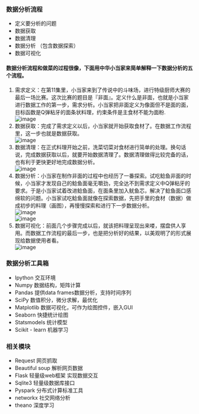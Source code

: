 ### 数据分析流程
- 定义要分析的问题
- 数据获取
- 数据清理
- 数据分析 （包含数据探索）
- 数据可视化
	
#### 数据分析流程和做菜的过程很像，下面用中华小当家来简单解释一下数据分析的五个流程。
1. 需求定义：在第11集里，小当家来到了传说中的斗味场，进行特级厨师大赛的最后一场比赛。这次比赛的题目是『非面』。定义什么是非面，也就是小当家进行数据工作的第一步，需求分析。小当家把非面定义为像面但不是面的面，目标函数是Q弹粘牙的面条状料理，约束条件是主食材不能为面粉.  
![image](https://github.com/linmiao/Data102/blob/master/assignment/1w/screenshot/1.png)
2. 数据获取：完成了需求定义以后，小当家就开始获取食材了。在数据工作流程里，这一步也就是数据获取。  
![image](https://github.com/linmiao/Data102/blob/master/assignment/1w/screenshot/2.png)
3. 数据清理：在正式料理开始之前，洗菜切菜对食材进行简单的处理。换句话说，完成数据获取以后，就要开始数据清理了。数据清理做得比较完备的话，也有利于更快更好地完成数据分析。  
![image](https://github.com/linmiao/Data102/blob/master/assignment/1w/screenshot/3.png)
4. 数据分析：小当家在制作非面的过程中也经历了一番探索。试吃鲶鱼非面的时候，小当家才发现自己的鲶鱼面毫无嚼劲，完全达不到需求定义中Q弹粘牙的要求。于是小当家试着改进鲶鱼面，在面条里加入鱿鱼芯，解决了鲶鱼面口感绵软的问题。小当家试吃鲶鱼面就像在探索数据，先把手里的食材（数据）做成初步的料理（画图），再慢慢探索和进行下一步数据分析。  
![image](https://github.com/linmiao/Data102/blob/master/assignment/1w/screenshot/4.png)   
![image](https://github.com/linmiao/Data102/blob/master/assignment/1w/screenshot/5.png)
5. 数据可视化：前面几个步骤完成以后，就该把料理呈现出来喽，摆盘供人享用。而数据工作流程的最后一步，也是把分析好的结果，以美观明了的形式展现给数据使用者看。  
![image](https://github.com/linmiao/Data102/blob/master/assignment/1w/screenshot/6.png)	

### 数据分析工具箱
- Ipython
交互环境
- Numpy
数据结构，矩阵计算
- Pandas
提供data frames数据分析，支持时间序列
- SciPy
数值积分，微分求解，最优化
- Matplotlib
数据可视化，可作为绘图控件，嵌入GUI
- Seaborn
快捷统计绘图
- Statsmodels
统计模型
- Scikit - learn
机器学习

### 相关模块
- Request 网页抓取
- Beautiful soup 解析网页数据
- Flask 轻量级web框架 实现数据交互
- Sqlite3 轻量级数据库接口
- Pyspark 分布式计算标准工具
- networkx 社交网络分析
- theano 深度学习
